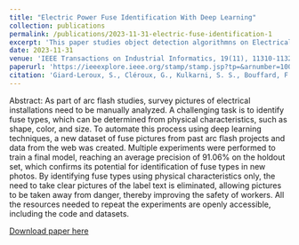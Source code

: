 ```yaml
---
title: "Electric Power Fuse Identification With Deep Learning"
collection: publications
permalink: /publications/2023-11-31-electric-fuse-identification-1
excerpt: 'This paper studies object detection algorithmns on Electrical Fuse Detection.'
date: 2023-11-31
venue: 'IEEE Transactions on Industrial Informatics, 19(11), 11310-11321.'
paperurl: 'https://ieeexplore.ieee.org/stamp/stamp.jsp?tp=&arnumber=10045819'
citation: 'Giard-Leroux, S., Cléroux, G., Kulkarni, S. S., Bouffard, F., & Vallières, M. (2023). Electric Power Fuse Identification With Deep Learning. IEEE Transactions on Industrial Informatics, 19(11), 11310-11321.'
---
```

Abstract:
As part of arc flash studies, survey pictures of electrical installations need to be manually analyzed. A challenging task is to identify fuse types, which can be determined from physical characteristics, such as shape, color, and size. To automate this process using deep learning techniques, a new dataset of fuse pictures from past arc flash projects and data from the web was created. Multiple experiments were performed to train a final model, reaching an average precision of 91.06% on the holdout set, which confirms its potential for identification of fuse types in new photos. By identifying fuse types using physical characteristics only, the need to take clear pictures of the label text is eliminated, allowing pictures to be taken away from danger, thereby improving the safety of workers. All the resources needed to repeat the experiments are openly accessible, including the code and datasets.


[Download paper here](https://ieeexplore.ieee.org/stamp/stamp.jsp?tp=&arnumber=10045819)

